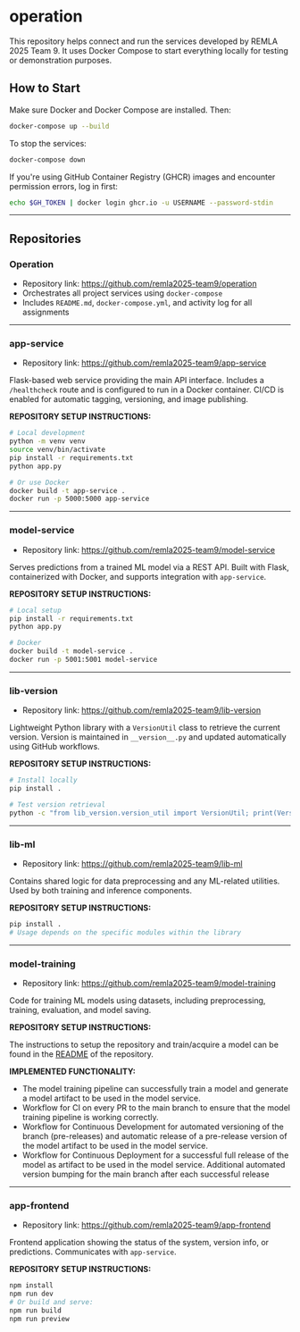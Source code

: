 # operation

This repository helps connect and run the services developed by REMLA 2025 Team 9. It uses Docker Compose to start everything locally for testing or demonstration purposes.

## How to Start

Make sure Docker and Docker Compose are installed. Then:

```bash
docker-compose up --build
```

To stop the services:

```bash
docker-compose down
```

If you're using GitHub Container Registry (GHCR) images and encounter permission errors, log in first:

```bash
echo $GH_TOKEN | docker login ghcr.io -u USERNAME --password-stdin
```

---

## Repositories

### Operation

- Repository link: https://github.com/remla2025-team9/operation  
- Orchestrates all project services using `docker-compose`  
- Includes `README.md`, `docker-compose.yml`, and activity log for all assignments  

---

### app-service

- Repository link: https://github.com/remla2025-team9/app-service  

Flask-based web service providing the main API interface. Includes a `/healthcheck` route and is configured to run in a Docker container. CI/CD is enabled for automatic tagging, versioning, and image publishing.

**REPOSITORY SETUP INSTRUCTIONS:**

```bash
# Local development
python -m venv venv
source venv/bin/activate
pip install -r requirements.txt
python app.py

# Or use Docker
docker build -t app-service .
docker run -p 5000:5000 app-service
```

---

### model-service

- Repository link: https://github.com/remla2025-team9/model-service  

Serves predictions from a trained ML model via a REST API. Built with Flask, containerized with Docker, and supports integration with `app-service`.

**REPOSITORY SETUP INSTRUCTIONS:**

```bash
# Local setup
pip install -r requirements.txt
python app.py

# Docker
docker build -t model-service .
docker run -p 5001:5001 model-service
```

---

### lib-version

- Repository link: https://github.com/remla2025-team9/lib-version  

Lightweight Python library with a `VersionUtil` class to retrieve the current version. Version is maintained in `__version__.py` and updated automatically using GitHub workflows.

**REPOSITORY SETUP INSTRUCTIONS:**

```bash
# Install locally
pip install .

# Test version retrieval
python -c "from lib_version.version_util import VersionUtil; print(VersionUtil.get_version())"
```

---

### lib-ml

- Repository link: https://github.com/remla2025-team9/lib-ml  

Contains shared logic for data preprocessing and any ML-related utilities. Used by both training and inference components.

**REPOSITORY SETUP INSTRUCTIONS:**

```bash
pip install .
# Usage depends on the specific modules within the library
```

---

### model-training

- Repository link: https://github.com/remla2025-team9/model-training  

Code for training ML models using datasets, including preprocessing, training, evaluation, and model saving.

**REPOSITORY SETUP INSTRUCTIONS:**

The instructions to setup the repository and train/acquire a model can be found in the [README](https://github.com/remla2025-team9/model-training/blob/a1/README.md) of the repository.

**IMPLEMENTED FUNCTIONALITY:**

- The model training pipeline can successfully train a model and generate a model artifact to be used in the model service.
- Workflow for CI on every PR to the main branch to ensure that the model training pipeline is working correctly.
- Workflow for Continuous Development for automated versioning of the branch (pre-releases) and automatic release of a pre-release version of the model artifact to be used in the model service.
- Workflow for Continuous Deployment for a successful full release of the model as artifact to be used in the model service. Additional automated version bumping for the main branch after each successful release

---

### app-frontend

- Repository link: https://github.com/remla2025-team9/app-frontend  

Frontend application showing the status of the system, version info, or predictions. Communicates with `app-service`.

**REPOSITORY SETUP INSTRUCTIONS:**

```bash
npm install
npm run dev
# Or build and serve:
npm run build
npm run preview
```
